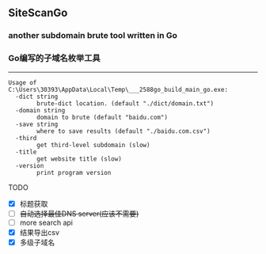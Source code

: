 ## SiteScanGo

### another subdomain brute tool written in Go

### Go编写的子域名枚举工具
---
```
Usage of C:\Users\30393\AppData\Local\Temp\___2588go_build_main_go.exe:
  -dict string
    	brute-dict location. (default "./dict/domain.txt")
  -domain string
    	domain to brute (default "baidu.com")
  -save string
    	where to save results (default "./baidu.com.csv")
  -third
    	get third-level subdomain (slow)
  -title
    	get website title (slow)
  -version
    	print program version
```


TODO
- [x] 标题获取
- [ ] ~~自动选择最佳DNS server(应该不需要)~~
- [ ] more search api
- [x] 结果导出csv
- [x] 多级子域名
